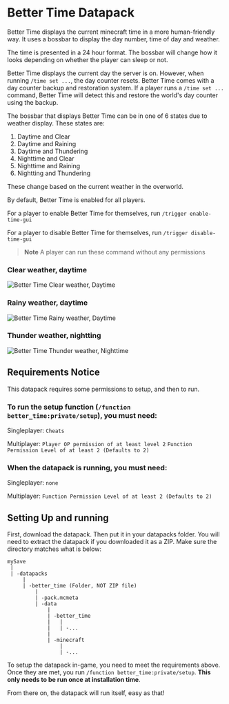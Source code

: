 # Better Time Datapack



Better Time displays the current minecraft time in a more human-friendly way. It uses a bossbar to display the day number, time of day and weather.

The time is presented in a 24 hour format. The bossbar will change how it looks depending on whether the player can sleep or not.

Better Time displays the current day the server is on. However, when running `/time set ...`, the day counter resets. Better Time comes with a day counter backup and restoration system.
If a player runs a `/time set ...` command, Better Time will detect this and restore the world's day counter using the backup.

The bossbar that displays Better Time can be in one of 6 states due to weather display. These states are:
1. Daytime and Clear
2. Daytime and Raining
3. Daytime and Thundering
4. Nighttime and Clear
5. Nighttime and Raining
6. Nightting and Thundering

These change based on the current weather in the overworld.


By default, Better Time is enabled for all players.

For a player to enable Better Time for themselves, run `/trigger enable-time-gui`

For a player to disable Better Time for themselves, run `/trigger disable-time-gui`

> **Note** A player can run these command without any permissions

### Clear weather, daytime
![Better Time Clear weather, Daytime](https://i.imgur.com/NMSFhoG.png)

### Rainy weather, daytime
![Better Time Rainy weather, Daytime](https://i.imgur.com/hoKkPoa.png)

### Thunder weather, nightting
![Better Time Thunder weather, Nighttime](https://i.imgur.com/5PWZiv2.png)

## Requirements Notice
This datapack requires some permissions to setup, and then to run.

### To run the setup function (`/function better_time:private/setup`), you must need:

Singleplayer: `Cheats`

Multiplayer: `Player OP permission of at least level 2` `Function Permission Level of at least 2 (Defaults to 2)`

### When the datapack is running, you must need:

Singleplayer: `none`

Multiplayer: `Function Permission Level of at least 2 (Defaults to 2)`

## Setting Up and running

First, download the datapack. Then put it in your datapacks folder. You will need to extract the datapack if you downloaded it as a ZIP. Make sure the directory matches what is below:
```
mySave
 |
 | -datapacks
     |
     | -better_time (Folder, NOT ZIP file)
         |
         | -pack.mcmeta
         | -data
             |
             | -better_time
             |   |
             |   | -...
             |
             | -minecraft
                 |
                 | -...
```

To setup the datapack in-game, you need to meet the requirements above. Once they are met, you run `/function better_time:private/setup`. **This only needs to be run once at installation time**.

From there on, the datapack will run itself, easy as that!